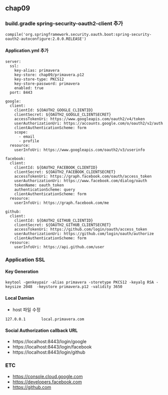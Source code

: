 ## chap09

### build.gradle spring-security-oauth2-client 추가

```
compile('org.springframework.security.oauth.boot:spring-security-oauth2-autoconfigure:2.0.0.RELEASE')
```


#### Application.yml 추가
```
server:
  ssl:
    key-alias: primavera
    key-store: chap09/primavera.p12
    key-store-type: PKCS12
    key-store-password: primavera
    enabled: true
  port: 8443

google:
  client:
    clientId: ${OAUTH2_GOOGLE_CLIENTID}
    clientSecret: ${OAUTH2_GOOGLE_CLIENTSECRET}
    accessTokenUri: https://www.googleapis.com/oauth2/v4/token
    userAuthorizationUri: https://accounts.google.com/o/oauth2/v2/auth
    clientAuthenticationScheme: form
    scope:
      - email
      - profile
  resource:
    userInfoUri: https://www.googleapis.com/oauth2/v3/userinfo

facebook:
  client:
    clientId: ${OAUTH2_FACEBOOK_CLIENTID}
    clientSecret: ${OAUTH2_FACEBOOK_CLIENTSECRET}
    accessTokenUri: https://graph.facebook.com/oauth/access_token
    userAuthorizationUri: https://www.facebook.com/dialog/oauth
    tokenName: oauth_token
    authenticationScheme: query
    clientAuthenticationScheme: form
  resource:
    userInfoUri: https://graph.facebook.com/me

github:
  client:
    clientId: ${OAUTH2_GITHUB_CLIENTID}
    clientSecret: ${OAUTH2_GITHUB_CLIENTSECRET}
    accessTokenUri: https://github.com/login/oauth/access_token
    userAuthorizationUri: https://github.com/login/oauth/authorize
    clientAuthenticationScheme: form
  resource:
    userInfoUri: https://api.github.com/user
```

### Application SSL

#### Key Generation
```
keytool -genkeypair -alias primavera -storetype PKCS12 -keyalg RSA -keysize 2048  -keystore primavera.p12 -validity 3650
```

#### Local Damian
* host 파일 수정
```
127.0.0.1       local.primavera.com
```

#### Social Authorization callback URL
 * https://localhost:8443/login/google
 * https://localhost:8443/login/facebook
 * https://localhost:8443/login/github

### ETC
* https://console.cloud.google.com
* https://developers.facebook.com
* https://github.com